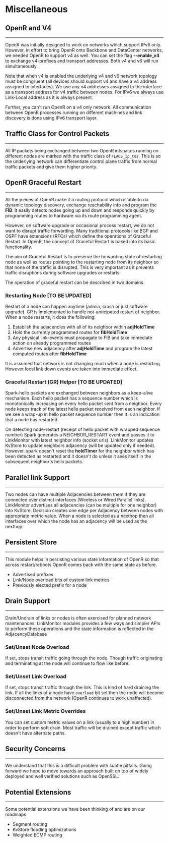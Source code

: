 # Miscellaneous

## OpenR and V4

---

OpenR was initially designed to work on networks which support IPv6 only.
However, in effort to bring OpenR onto Backbone and DataCenter networks, we
needed OpenR to support v4 as well. You can set the flag **--enable_v4** to
exchange v4-prefixes and transport addresses. Both v4 and v6 will run
simultaneously.

Note that when v4 is enabled the underlying v4 and v6 network topology must be
congruent (all devices should support v4 and have a v4 address assigned to
interfaces). We use any v4 addresses assigned to the interface as a transport
address for v4 traffic between nodes. For IPv6 we always use Link-Local address
as it is always present.

Further, you can't run OpenR on a v4 only network. All communication between
OpenR processes running on different machines and link discovery is done using
IPv6 transport layer.

## Traffic Class for Control Packets

---

All IP packets being exchanged between two OpenR intsnaces running on different
nodes are marked with the traffic class of `FLAGS_ip_tos`. This is so the
underlying network can differentiate control plane traffic from normal traffic
packets and give them higher priority.

## OpenR Graceful Restart

---

All the pieces of OpenR make it a routing protocol which is able to do dynamic
topology discovery, exchange reachability info and program the **FIB**. It
easily detects nodes going up and down and responds quickly by programming
routes to hardware via its route programming agent.

However, on software upgrade or occasional process restart, we do not want to
disrupt traffic forwarding. Many traditional protocols like BGP and OSPF have
extensions (RFCs) which define the operations of Graceful Restart. In OpenR, the
concept of Graceful Restart is baked into its basic functionality.

The aim of Graceful Restart is to preserve the forwarding state of restarting
node as well as routes pointing to the restarting node from its neighbor so that
none of the traffic is disrupted. This is very important as it prevents traffic
disruptions during software upgrades or restarts.

The operation of graceful restart can be described in two domains

### Restarting Node [TO BE UPDATED]

Restart of a node can happen anytime (admin, crash or just software upgrade). GR
is implemented to handle not-anticipated restart of neighbor. When a node
restarts, it does the following:

1. Establish the adjacencies with all of its neighbor within **adjHoldTime**
2. Hold the currently programmed routes for **fibHoldTime**
3. Any physical link-events must propagate to FIB and take immediate action on
   already programmed routes
4. Advertise new adjacency after **adjHoldTime** and program the latest computed
   routes after **fibHoldTime**

It is assumed that network is not changing much when a node is restarting.
However local link down events are taken into immediate effect.

### Graceful Restart (GR) Helper [TO BE UPDATED]

Spark-hello packets are exchanged between neighbors as a keep-alive mechanism.
Each hello packet has a sequence number which is monotonically increasing on
every hello packet sent from a neighbor. Every node keeps track of the latest
hello packet received from each neighbor. If we see a wrap-up in hello packet
sequence number then it is an indication that a node has restarted.

On detecting node-restart (receipt of hello packet with wrapped sequence number)
Spark generates a NEIGHBOR_RESTART event and passes it to LinkMonitor with
latest neighbor info (socket urls). LinkMonitor updates KvStore to update
neighbors adjacency (will be updated only if needed). However, spark doesn't
reset the **holdTimer** for the neighbor which has been detected as restarted
and it doesn't do unless it sees itself in the subsequent neighbor's hello
packets.

## Parallel link Support

---

Two nodes can have multiple Adjacencies between them if they are connected over
distinct interfaces (Wireless or Wired Parallel links). LinkMonitor advertises
all adjacencies (can be multiple for one neighbor) into KvStore. Decision
creates one edge per Adjacency between nodes with appropriate metric value. When
a node is selected as a nexthop then all interfaces over which the node has an
adjacency will be used as the nexthop.

## Persistent Store

---

This module helps in persisting various state information of OpenR so that
across restart/reboots OpenR comes back with the same state as before.

- Advertised prefixes
- Link/Node overload bits of custom link metrics
- Previously elected prefix for a node

## Drain Support

---

Drain/Undrain of links or nodes is often exercised for planned network
maintenances. LinkMonitor modules provides a few ways and simpler APIs to
perform these operations and the state information is reflected in the
AdjacencyDatabase

### Set/Unset Node Overload

If set, stops transit traffic going through the node. Though traffic originating
and terminating at the node will continue to flow like before.

### Set/Unset Link Overload

If set, stops transit traffic through the link. This is kind of hard draining
the link. If all the links of a node have `overload` bit set then the node will
become disconnected from the network (OpenR continues to work unaffected).

### Set/Unset Link Metric Overrides

You can set custom metric values on a link (usually to a high number) in order
to perform soft drain. Most traffic will be drained except traffic which doesn't
have alternate paths.

## Security Concerns

---

We understand that this is a difficult problem with subtle pitfalls. Going
forward we hope to move towards an approach built on top of widely deployed and
well verified solutions such as OpenSSL.

## Potential Extensions

---

Some potential extensions we have been thinking of and are on our roadmaps

- Segment routing
- KvStore flooding optimizations
- Weighted ECMP routing
